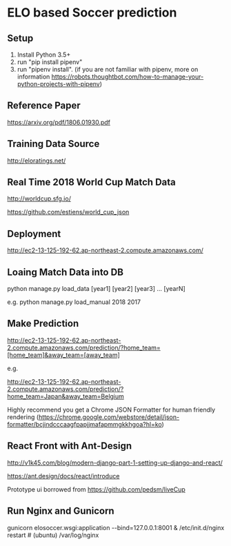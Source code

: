 # ELO based Soccer prediction

## Setup

1. Install Python 3.5+
2. run "pip install pipenv"
3. run "pipenv install".
(if you are not familiar with pipenv, 
more on information https://robots.thoughtbot.com/how-to-manage-your-python-projects-with-pipenv)


## Reference Paper

https://arxiv.org/pdf/1806.01930.pdf

## Training Data Source

http://eloratings.net/

## Real Time 2018 World Cup Match Data

http://worldcup.sfg.io/

https://github.com/estiens/world_cup_json

## Deployment

http://ec2-13-125-192-62.ap-northeast-2.compute.amazonaws.com/

## Loaing Match Data into DB

python manage.py load_data [year1] [year2] [year3] ... [yearN]

e.g. python manage.py load_manual 2018 2017

## Make Prediction

http://ec2-13-125-192-62.ap-northeast-2.compute.amazonaws.com/prediction/?home_team=[home_team]&away_team=[away_team]

e.g.

http://ec2-13-125-192-62.ap-northeast-2.compute.amazonaws.com/prediction/?home_team=Japan&away_team=Belgium

Highly recommend you get a Chrome JSON Formatter for human friendly rendering (https://chrome.google.com/webstore/detail/json-formatter/bcjindcccaagfpapjjmafapmmgkkhgoa?hl=ko) 

## React Front with Ant-Design
http://v1k45.com/blog/modern-django-part-1-setting-up-django-and-react/

https://ant.design/docs/react/introduce

Prototype ui borrowed from https://github.com/pedsm/liveCup

## Run Nginx and Gunicorn

gunicorn elosoccer.wsgi:application --bind=127.0.0.1:8001 &
/etc/init.d/nginx restart # (ubuntu)
/var/log/nginx
